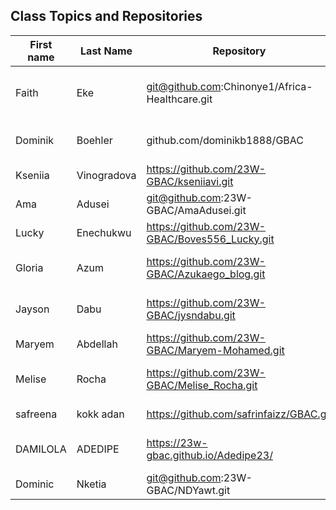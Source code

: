 ## Class Topics and Repositories


| First name | Last Name | Repository | Topic | First Title | Target Group |
|---|---|---|---|---|---|
| Faith| Eke |git@github.com:Chinonye1/Africa-Healthcare.git| Healthcare in Africa | Africa | Healthcare Providers in developed countries |
| Dominik | Boehler | github.com/dominikb1888/GBAC | Data Quality | Wearable Data Harmonization | Cardiologists in Germany |
| Kseniia | Vinogradova | https://github.com/23W-GBAC/kseniiavi.git | Injuries | First book | Readers |
| Ama | Adusei | git@github.com:23W-GBAC/AmaAdusei.git | Dealing with Change | What is change? | Young People |
| Lucky | Enechukwu | https://github.com/23W-GBAC/Boves556_Lucky.git | Video gaming health benefits | Healthy gaming | Gamers |
| Gloria | Azum | https://github.com/23W-GBAC/Azukaego_blog.git | Data Quality In Women's Healthcare | It's Just Your Anxiety | Women |
| Jayson | Dabu | https://github.com/23W-GBAC/jysndabu.git | Recommender System | Nutrition Planner | Individuals with Fitness goal |
| Maryem | Abdellah | https://github.com/23W-GBAC/Maryem-Mohamed.git | Not-decided | title-not-decided | audience-not-decided |
| Melise | Rocha | https://github.com/23W-GBAC/Melise_Rocha.git | Not-decided | Not-decided | Not-decided-audience | 
| safreena | kokk adan | https://github.com/safrinfaizz/GBAC.git | silver glow revolution | cosmetic | golden ager |
|DAMILOLA |ADEDIPE| https://23w-gbac.github.io/Adedipe23/| WHAT IS ARTIFICIAL INTELLIGENCE | STUDENTS |
| Dominic | Nketia| git@github.com:23W-GBAC/NDYawt.git| Not-decided | title-not-decided | audience-not-decided |
